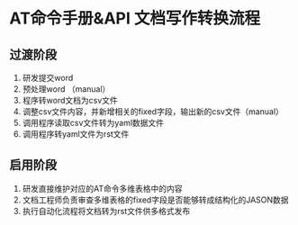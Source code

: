 # AT命令手册&API 文档写作转换流程

## 过渡阶段
1. 研发提交word
2. 预处理word （manual）
3. 程序转word文档为csv文件
4. 调整csv文件内容，并新增相关的fixed字段，输出新的csv文件（manual）
5. 调用程序读取csv文件转为yaml数据文件
6. 调用程序转yaml文件为rst文件


## 启用阶段
1. 研发直接维护对应的AT命令多维表格中的内容
2. 文档工程师负责审查多维表格的fixed字段是否能够转成结构化的JASON数据
3. 执行自动化流程将文档转为rst文件供多格式发布